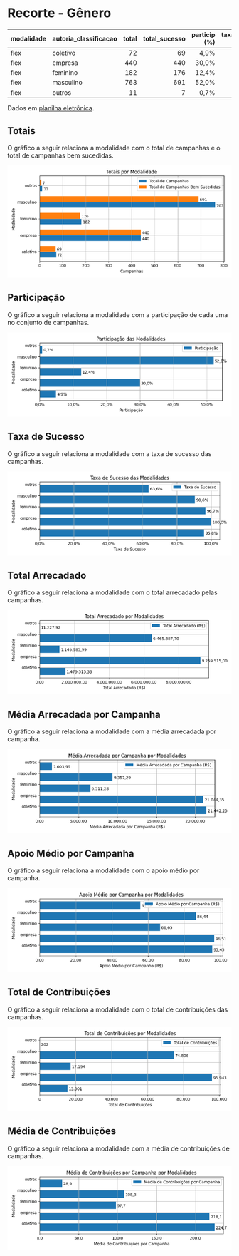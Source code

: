 # Recorte - Gênero

| modalidade   | autoria_classificacao   |   total |   total_sucesso |   particip (%) |   taxa_sucesso (%) |   arrecadado_sucesso (R$) |   media_sucesso (R$) |   std_sucesso (R$) |   min_sucesso (R$) |   max_sucesso (R$) |   apoio_medio (R$) |   contribuicoes |   media_contribuicoes |
|:-------------|:------------------------|--------:|----------------:|---------------:|-------------------:|--------------------------:|---------------------:|-------------------:|-------------------:|-------------------:|-------------------:|----------------:|----------------------:|
| flex         | coletivo                |      72 |              69 |           4,9% |              95,8% |              1.479.515,33 |            21.442,25 |          34.235,40 |              29,81 |         169.836,91 |              95,45 |          15.501 |                 224,7 |
| flex         | empresa                 |     440 |             440 |          30,0% |             100,0% |              9.259.515,00 |            21.044,35 |          46.143,04 |              34,74 |         708.972,78 |              96,51 |          95.943 |                 218,1 |
| flex         | feminino                |     182 |             176 |          12,4% |              96,7% |              1.145.985,99 |             6.511,28 |           6.521,40 |              35,53 |          29.736,69 |              66,65 |          17.194 |                  97,7 |
| flex         | masculino               |     763 |             691 |          52,0% |              90,6% |              6.465.887,70 |             9.357,29 |          27.421,05 |              10,77 |         442.290,11 |              86,44 |          74.806 |                 108,3 |
| flex         | outros                  |      11 |               7 |           0,7% |              63,6% |                 11.227,92 |             1.603,99 |           2.112,50 |              42,36 |           5.515,84 |              55,58 |             202 |                  28,9 |

Dados em [planilha eletrônica](./dados/flex-genero.xlsx).


## Totais

O gráfico a seguir relaciona a modalidade com o total de campanhas e o total de campanhas bem sucedidas.

![Totais por Modalidade](./img/flex-genero-totais.png)


## Participação

O gráfico a seguir relaciona a modalidade com a participação de cada uma no conjunto de campanhas.

![Participação das Modalidades](./img/flex-genero-participacao.png)


## Taxa de Sucesso

O gráfico a seguir relaciona a modalidade com a taxa de sucesso das campanhas.

![Taxa de Sucesso das Modalidades](./img/flex-genero-taxa-sucesso.png)


## Total Arrecadado

O gráfico a seguir relaciona a modalidade com o total arrecadado pelas campanhas.

![Total Arrecadado por Modalidades](./img/flex-genero-total-arrecadado.png)


## Média Arrecadada por Campanha

O gráfico a seguir relaciona a modalidade com a média arrecadada por campanha.

![Média Arrecadada por Campanha por Modalidades](./img/flex-genero-media-arrecadada.png)


## Apoio Médio por Campanha

O gráfico a seguir relaciona a modalidade com o apoio médio por campanha.

![Apoio Médio por Campanha por Modalidades](./img/flex-genero-apoio-medio.png)


## Total de Contribuições

O gráfico a seguir relaciona a modalidade com o total de contribuições das campanhas.

![Total de Contribuições por Modalidades](./img/flex-genero-total-contribuicoes.png)


## Média de Contribuições

O gráfico a seguir relaciona a modalidade com a média de contribuições de campanhas.

![Média de Contribuições por Campanha por Modalidades](./img/flex-genero-media-contribuicoes.png)



